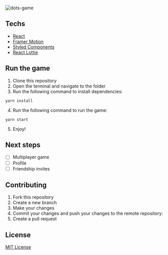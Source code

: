 ![dots-game](https://socialify.git.ci/rhuangabrielsantos/dots-game/image?font=Raleway&issues=1&logo=https%3A%2F%2Fdots-game.vercel.app%2Ffavicon.svg&name=1&owner=1&pattern=Solid&pulls=1&stargazers=1&theme=Dark)

## Techs

- [React](https://reactjs.org/)
- [Framer Motion](https://framer.com/motion)
- [Styled Components](https://styled-components.com/)
- [React Lottie](https://www.npmjs.com/package/react-lottie)

## Run the game

1. Clone this repository
2. Open the terminal and navigate to the folder
3. Run the following command to install dependencies:

```
yarn install
```

4. Run the following command to run the game:

```
yarn start
```

5. Enjoy!

## Next steps

- [ ] Multiplayer game
- [ ] Profile
- [ ] Friendship invites

## Contributing

1. Fork this repository
2. Create a new branch
3. Make your changes
4. Commit your changes and push your changes to the remote repository:
5. Create a pull request

## License

[MIT License](https://opensource.org/licenses/MIT)
